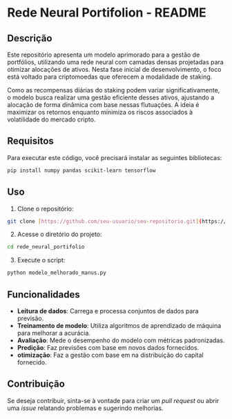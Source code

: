 # Rede Neural Portifolion - README

## Descrição
Este repositório apresenta um modelo aprimorado para a gestão de portfólios, utilizando uma rede neural com camadas densas projetadas para otimizar alocações de ativos. Nesta fase inicial de desenvolvimento, o foco está voltado para criptomoedas que oferecem a modalidade de staking.

Como as recompensas diárias do staking podem variar significativamente, o modelo busca realizar uma gestão eficiente desses ativos, ajustando a alocação de forma dinâmica com base nessas flutuações. A ideia é maximizar os retornos enquanto minimiza os riscos associados à volatilidade do mercado cripto.

## Requisitos
Para executar este código, você precisará instalar as seguintes bibliotecas:

```bash
pip install numpy pandas scikit-learn tensorflow
```

## Uso
1. Clone o repositório:

```bash
git clone [https://github.com/seu-usuario/seu-repositorio.git](https://github.com/kardecallan566/rede_neural_portifolio.git)
```

2. Acesse o diretório do projeto:

```bash
cd rede_neural_portifolio
```

3. Execute o script:

```bash
python modelo_melhorado_manus.py
```

## Funcionalidades
- **Leitura de dados**: Carrega e processa conjuntos de dados para previsão.
- **Treinamento de modelo**: Utiliza algoritmos de aprendizado de máquina para melhorar a acurácia.
- **Avaliação**: Mede o desempenho do modelo com métricas padronizadas.
- **Predição**: Faz previsões com base em novos dados fornecidos.
- **otimização**: Faz a gestão com base em na distribuição do capital fornecido.

## Contribuição
Se deseja contribuir, sinta-se à vontade para criar um *pull request* ou abrir uma *issue* relatando problemas e sugerindo melhorias.



